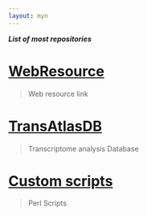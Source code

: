```yaml
---
layout: myn
---
```


**_List of most repositories_**

# [WebResource](web-resource.html)
> Web resource link

# [TransAtlasDB](www.google.com)
> Transcriptome analysis Database

# [Custom scripts](custom.html)
> Perl Scripts 

